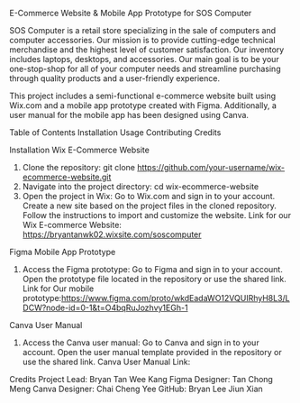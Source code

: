 E-Commerce Website & Mobile App Prototype for SOS Computer

SOS Computer is a retail store specializing in the sale of computers and computer accessories. Our mission is to provide cutting-edge technical merchandise and the highest level of customer satisfaction. Our inventory includes laptops, desktops, and accessories. Our main goal is to be your one-stop-shop for all of your computer needs and streamline purchasing through quality products and a user-friendly experience.

This project includes a semi-functional e-commerce website built using Wix.com and a mobile app prototype created with Figma. Additionally, a user manual for the mobile app has been designed using Canva.

Table of Contents
Installation
Usage
Contributing
Credits

Installation
Wix E-Commerce Website
1. Clone the repository:
	git clone https://github.com/your-username/wix-ecommerce-website.git
2. Navigate into the project directory:
	cd wix-ecommerce-website
3. Open the project in Wix:
	Go to Wix.com and sign in to your account.
	Create a new site based on the project files in the cloned repository.
	Follow the instructions to import and customize the website.
Link for our Wix E-commerce Website: https://bryantanwk02.wixsite.com/soscomputer

Figma Mobile App Prototype
1. Access the Figma prototype:
	Go to Figma and sign in to your account.
	Open the prototype file located in the repository or use the shared link.
Link for Our mobile prototype:https://www.figma.com/proto/wkdEadaWO12VQUIRhyH8L3/LDCW?node-id=0-1&t=O4bqRuJozhvy1EGh-1

Canva User Manual
1. Access the Canva user manual:
	Go to Canva and sign in to your account.
	Open the user manual template provided in the repository or use the shared link.
Canva User Manual Link:

Credits
Project Lead: Bryan Tan Wee Kang 
Figma Designer: Tan Chong Meng
Canva Designer: Chai Cheng Yee
GitHub: Bryan Lee Jiun Xian
